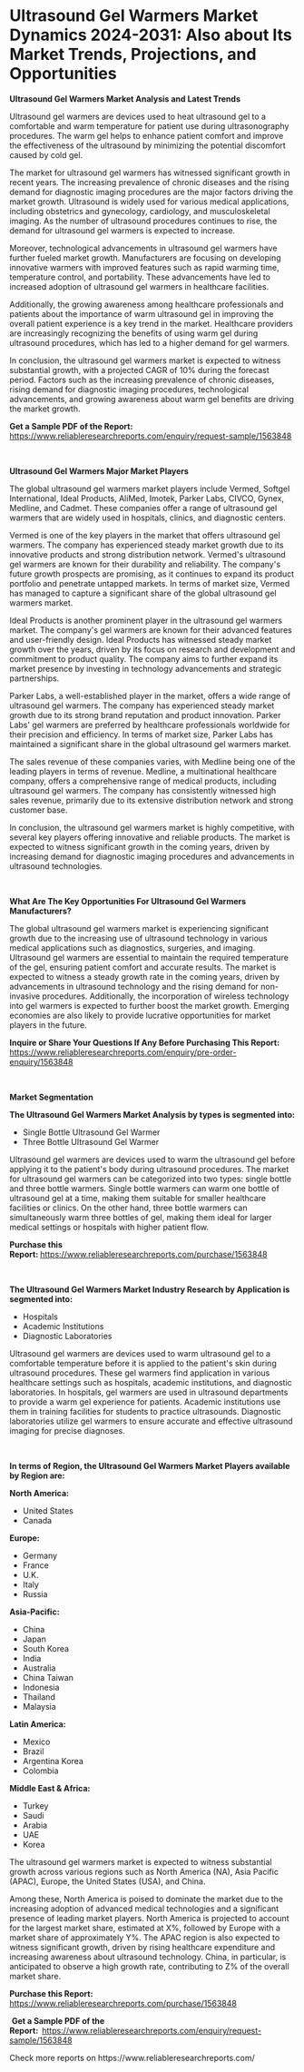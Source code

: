 <p><h1>Ultrasound Gel Warmers Market Dynamics 2024-2031: Also about Its Market Trends, Projections, and Opportunities</h1></p><p><strong>Ultrasound Gel Warmers Market Analysis and Latest Trends</strong></p>
<p><p>Ultrasound gel warmers are devices used to heat ultrasound gel to a comfortable and warm temperature for patient use during ultrasonography procedures. The warm gel helps to enhance patient comfort and improve the effectiveness of the ultrasound by minimizing the potential discomfort caused by cold gel.</p><p>The market for ultrasound gel warmers has witnessed significant growth in recent years. The increasing prevalence of chronic diseases and the rising demand for diagnostic imaging procedures are the major factors driving the market growth. Ultrasound is widely used for various medical applications, including obstetrics and gynecology, cardiology, and musculoskeletal imaging. As the number of ultrasound procedures continues to rise, the demand for ultrasound gel warmers is expected to increase.</p><p>Moreover, technological advancements in ultrasound gel warmers have further fueled market growth. Manufacturers are focusing on developing innovative warmers with improved features such as rapid warming time, temperature control, and portability. These advancements have led to increased adoption of ultrasound gel warmers in healthcare facilities.</p><p>Additionally, the growing awareness among healthcare professionals and patients about the importance of warm ultrasound gel in improving the overall patient experience is a key trend in the market. Healthcare providers are increasingly recognizing the benefits of using warm gel during ultrasound procedures, which has led to a higher demand for gel warmers.</p><p>In conclusion, the ultrasound gel warmers market is expected to witness substantial growth, with a projected CAGR of 10% during the forecast period. Factors such as the increasing prevalence of chronic diseases, rising demand for diagnostic imaging procedures, technological advancements, and growing awareness about warm gel benefits are driving the market growth.</p></p>
<p><strong>Get a Sample PDF of the Report:&nbsp;</strong> <a href="https://www.reliableresearchreports.com/enquiry/request-sample/1563848">https://www.reliableresearchreports.com/enquiry/request-sample/1563848</a></p>
<p>&nbsp;</p>
<p><strong>Ultrasound Gel Warmers Major Market Players</strong></p>
<p><p>The global ultrasound gel warmers market players include Vermed, Softgel International, Ideal Products, AliMed, Imotek, Parker Labs, CIVCO, Gynex, Medline, and Cadmet. These companies offer a range of ultrasound gel warmers that are widely used in hospitals, clinics, and diagnostic centers.</p><p>Vermed is one of the key players in the market that offers ultrasound gel warmers. The company has experienced steady market growth due to its innovative products and strong distribution network. Vermed's ultrasound gel warmers are known for their durability and reliability. The company's future growth prospects are promising, as it continues to expand its product portfolio and penetrate untapped markets. In terms of market size, Vermed has managed to capture a significant share of the global ultrasound gel warmers market.</p><p>Ideal Products is another prominent player in the ultrasound gel warmers market. The company's gel warmers are known for their advanced features and user-friendly design. Ideal Products has witnessed steady market growth over the years, driven by its focus on research and development and commitment to product quality. The company aims to further expand its market presence by investing in technology advancements and strategic partnerships.</p><p>Parker Labs, a well-established player in the market, offers a wide range of ultrasound gel warmers. The company has experienced steady market growth due to its strong brand reputation and product innovation. Parker Labs' gel warmers are preferred by healthcare professionals worldwide for their precision and efficiency. In terms of market size, Parker Labs has maintained a significant share in the global ultrasound gel warmers market.</p><p>The sales revenue of these companies varies, with Medline being one of the leading players in terms of revenue. Medline, a multinational healthcare company, offers a comprehensive range of medical products, including ultrasound gel warmers. The company has consistently witnessed high sales revenue, primarily due to its extensive distribution network and strong customer base.</p><p>In conclusion, the ultrasound gel warmers market is highly competitive, with several key players offering innovative and reliable products. The market is expected to witness significant growth in the coming years, driven by increasing demand for diagnostic imaging procedures and advancements in ultrasound technologies.</p></p>
<p>&nbsp;</p>
<p><strong>What Are The Key Opportunities For Ultrasound Gel Warmers Manufacturers?</strong></p>
<p><p>The global ultrasound gel warmers market is experiencing significant growth due to the increasing use of ultrasound technology in various medical applications such as diagnostics, surgeries, and imaging. Ultrasound gel warmers are essential to maintain the required temperature of the gel, ensuring patient comfort and accurate results. The market is expected to witness a steady growth rate in the coming years, driven by advancements in ultrasound technology and the rising demand for non-invasive procedures. Additionally, the incorporation of wireless technology into gel warmers is expected to further boost the market growth. Emerging economies are also likely to provide lucrative opportunities for market players in the future.</p></p>
<p><strong>Inquire or Share Your Questions If Any Before Purchasing This Report:</strong> <a href="https://www.reliableresearchreports.com/enquiry/pre-order-enquiry/1563848">https://www.reliableresearchreports.com/enquiry/pre-order-enquiry/1563848</a></p>
<p>&nbsp;</p>
<p><strong>Market Segmentation</strong></p>
<p><strong>The Ultrasound Gel Warmers Market Analysis by types is segmented into:</strong></p>
<p><ul><li>Single Bottle Ultrasound Gel Warmer</li><li>Three Bottle Ultrasound Gel Warmer</li></ul></p>
<p><p>Ultrasound gel warmers are devices used to warm the ultrasound gel before applying it to the patient's body during ultrasound procedures. The market for ultrasound gel warmers can be categorized into two types: single bottle and three bottle warmers. Single bottle warmers can warm one bottle of ultrasound gel at a time, making them suitable for smaller healthcare facilities or clinics. On the other hand, three bottle warmers can simultaneously warm three bottles of gel, making them ideal for larger medical settings or hospitals with higher patient flow.</p></p>
<p><strong>Purchase this Report:&nbsp;</strong><a href="https://www.reliableresearchreports.com/purchase/1563848">https://www.reliableresearchreports.com/purchase/1563848</a></p>
<p>&nbsp;</p>
<p><strong>The Ultrasound Gel Warmers Market Industry Research by Application is segmented into:</strong></p>
<p><ul><li>Hospitals</li><li>Academic Institutions</li><li>Diagnostic Laboratories</li></ul></p>
<p><p>Ultrasound gel warmers are devices used to warm ultrasound gel to a comfortable temperature before it is applied to the patient's skin during ultrasound procedures. These gel warmers find application in various healthcare settings such as hospitals, academic institutions, and diagnostic laboratories. In hospitals, gel warmers are used in ultrasound departments to provide a warm gel experience for patients. Academic institutions use them in training facilities for students to practice ultrasounds. Diagnostic laboratories utilize gel warmers to ensure accurate and effective ultrasound imaging for precise diagnoses.</p></p>
<p>&nbsp;</p>
<p><strong>In terms of Region, the Ultrasound Gel Warmers Market Players available by Region are:</strong></p>
<p>
    <p> <strong> North America: </strong>
        <ul>
            <li>United States</li>
            <li>Canada</li>
        </ul>
        </p> 
    <p> <strong> Europe: </strong>
        <ul>
            <li>Germany</li>
            <li>France</li>
            <li>U.K.</li>
            <li>Italy</li>
            <li>Russia</li>
        </ul>
        </p> 
    <p> <strong> Asia-Pacific: </strong>
        <ul>
            <li>China</li>
            <li>Japan</li>
            <li>South Korea</li>
            <li>India</li>
            <li>Australia</li>
            <li>China Taiwan</li>
            <li>Indonesia</li>
            <li>Thailand</li>
            <li>Malaysia</li>
        </ul>
        </p> 
    <p> <strong> Latin America: </strong>
        <ul>
            <li>Mexico</li>
            <li>Brazil</li>
            <li>Argentina Korea</li>
            <li>Colombia</li>
        </ul>
        </p> 
    <p> <strong> Middle East & Africa: </strong>
        <ul>
            <li>Turkey</li>
            <li>Saudi</li>
            <li>Arabia</li>
            <li>UAE</li>
            <li>Korea</li>
        </ul>
    </p>
    </p>
<p><p>The ultrasound gel warmers market is expected to witness substantial growth across various regions such as North America (NA), Asia Pacific (APAC), Europe, the United States (USA), and China. </p><p>Among these, North America is poised to dominate the market due to the increasing adoption of advanced medical technologies and a significant presence of leading market players. North America is projected to account for the largest market share, estimated at X%, followed by Europe with a market share of approximately Y%. The APAC region is also expected to witness significant growth, driven by rising healthcare expenditure and increasing awareness about ultrasound technology. China, in particular, is anticipated to observe a high growth rate, contributing to Z% of the overall market share.</p></p>
<p><strong>Purchase this Report: </strong><a href="https://www.reliableresearchreports.com/purchase/1563848">https://www.reliableresearchreports.com/purchase/1563848</a></p>
<p>&nbsp;<strong>Get a Sample PDF of the Report:&nbsp;&nbsp;</strong><a href="https://www.reliableresearchreports.com/enquiry/request-sample/1563848">https://www.reliableresearchreports.com/enquiry/request-sample/1563848</a></p>
<p><strong></strong></p>
<p>Check more reports on https://www.reliableresearchreports.com/</p>